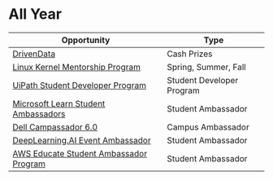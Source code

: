 # All Year

Opportunity|Type
----|-----
[DrivenData](https://www.drivendata.org/competitions/) | Cash Prizes 
[Linux Kernel Mentorship Program](https://docs.linuxfoundation.org/lfx/mentorship/mentorship-program-timelines)|Spring, Summer, Fall | Internship, Stipend, Prizes
[UiPath Student Developer Program](https://community.uipath.com/uipath-student-developers-program/) | Student Developer Program
[Microsoft Learn Student Ambassadors](https://studentambassadors.microsoft.com/) | Student Ambassador
[Dell Campassador 6.0](https://docs.google.com/forms/d/e/1FAIpQLSdAs37rAhfN-PFEg9A_bC1PxNP1HLwB2Xe1pkB0rawOF-hd7g/viewform) | Campus Ambassador
[DeepLearning.AI Event Ambassador](https://docs.google.com/forms/d/e/1FAIpQLSdyztghL5bLnktJLP6YG2GU65E8IEpGR_o937CxEwxdemNcHA/viewform)| Student Ambassador
[AWS Educate Student Ambassador Program](https://aws.amazon.com/education/awseducate/student-ambassador-program/) | Student Ambassador
